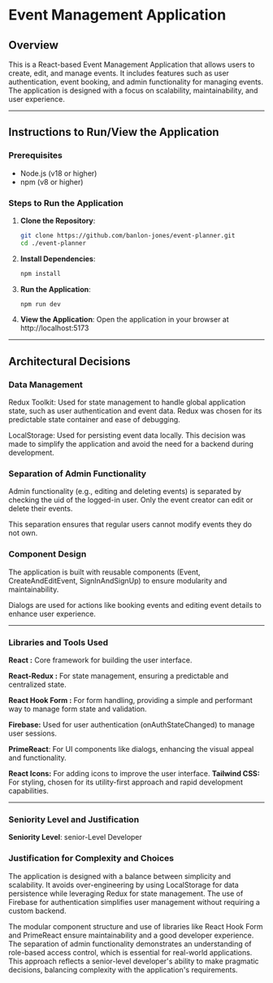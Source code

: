 # Event Management Application

## Overview
This is a React-based Event Management Application that allows users to create, edit, and manage events. It includes features such as user authentication, event booking, and admin functionality for managing events. The application is designed with a focus on scalability, maintainability, and user experience.

---

## Instructions to Run/View the Application

### Prerequisites
- Node.js (v18 or higher)
- npm (v8 or higher)

### Steps to Run the Application
1. **Clone the Repository**:
   ```bash
   git clone https://github.com/banlon-jones/event-planner.git
   cd ./event-planner

2. **Install Dependencies**:
   ```bash
   npm install
   
3. **Run the Application**:
   ```bash
   npm run dev
   
4. **View the Application**:
 Open the application in your browser at http://localhost:5173

<hr>

## Architectural Decisions

### Data Management

Redux Toolkit: Used for state management to handle global application state, such as user authentication and event data. Redux was chosen for its predictable state container and ease of debugging.

LocalStorage: Used for persisting event data locally. This decision was made to simplify the application and avoid the need for a backend during development.

### Separation of Admin Functionality

Admin functionality (e.g., editing and deleting events) is separated by checking the uid of the logged-in user. Only the event creator can edit or delete their events.

This separation ensures that regular users cannot modify events they do not own.

### Component Design

The application is built with reusable components (Event, CreateAndEditEvent, SignInAndSignUp) to ensure modularity and maintainability.

Dialogs are used for actions like booking events and editing event details to enhance user experience.

<hr>

### Libraries and Tools Used

**React :** Core framework for building the user interface.

**React-Redux :** For state management, ensuring a predictable and centralized state.

**React Hook Form :** For form handling, providing a simple and performant way to manage form state and validation.

**Firebase:** Used for user authentication (onAuthStateChanged) to manage user sessions.

**PrimeReact**: For UI components like dialogs, enhancing the visual appeal and functionality.

**React Icons:** For adding icons to improve the user interface.
**Tailwind CSS:** For styling, chosen for its utility-first approach and rapid development capabilities.

<hr>

### Seniority Level and Justification
**Seniority Level**: senior-Level Developer


### Justification for Complexity and Choices
The application is designed with a balance between simplicity and scalability. It avoids over-engineering by using LocalStorage for data persistence while leveraging Redux for state management.
The use of Firebase for authentication simplifies user management without requiring a custom backend.

The modular component structure and use of libraries like React Hook Form and PrimeReact ensure maintainability and a good developer experience.
The separation of admin functionality demonstrates an understanding of role-based access control, which is essential for real-world applications.
This approach reflects a senior-level developer's ability to make pragmatic decisions, balancing complexity with the application's requirements.

